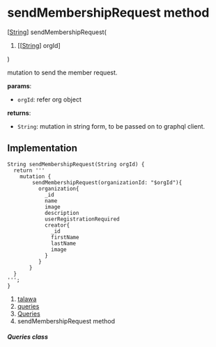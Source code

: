 
<div>

# sendMembershipRequest method

</div>


[[String](https://api.flutter.dev/flutter/dart-core/String-class.html)]
sendMembershipRequest(

1.  [[[String](https://api.flutter.dev/flutter/dart-core/String-class.html)]
    orgId]

)



mutation to send the member request.

**params**:

-   `orgId`: refer org object

**returns**:

-   `String`: mutation in string form, to be passed on to graphql
    client.



## Implementation

``` language-dart
String sendMembershipRequest(String orgId) {
  return '''
    mutation {
        sendMembershipRequest(organizationId: "$orgId"){
          organization{
            _id
            name
            image
            description
            userRegistrationRequired
            creator{
              _id
              firstName
              lastName
              image
            }
          }
       }
  }
''';
}
```







1.  [talawa](../../index.html)
2.  [queries](../../utils_queries/)
3.  [Queries](../../utils_queries/Queries-class.html)
4.  sendMembershipRequest method

##### Queries class







